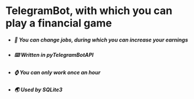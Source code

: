 # TelegramBot, with which you can play a financial game
* ##### 💼 You can change jobs, during which you can increase your earnings
* ##### ⌨️ Written in pyTelegramBotAPI
* ##### ⌚ You can only work once an hour
* ##### 🌏 Used by SQLite3
